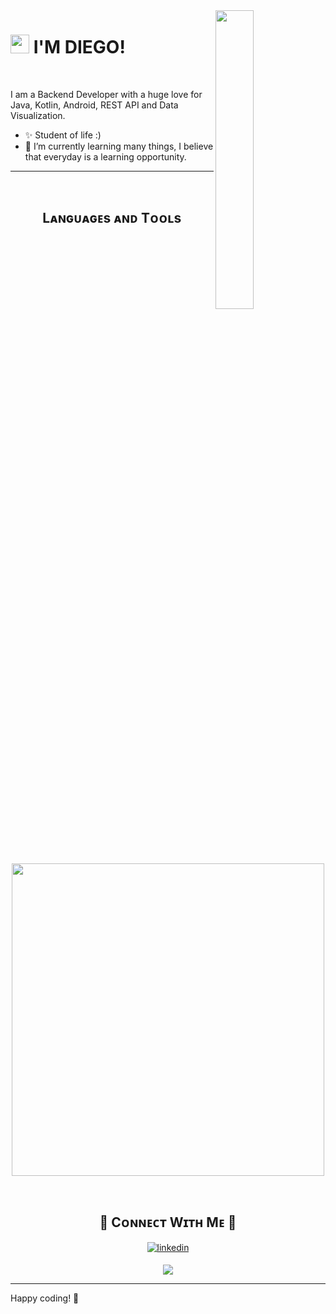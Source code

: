 <!--<div>
  <img src="https://media.giphy.com/media/L8K62iTDkzGX6/giphy.gif" width="40%" align="right"/>
</div>-->

<!--Night Owl image-->
<div>
  <img align="right" width="35%" src="https://owlbertsio-resized.s3.amazonaws.com/Popper.psd.full.png">
</div>

<!--Header Name-->
# <img src="https://emojis.slackmojis.com/emojis/images/1531849430/4246/blob-sunglasses.gif?1531849430" width="30"/> I'M DIEGO! 
<!--*Backend Developer*-->
<br /> 

<!--Start Intro-->               
<p align="left">I am a Backend Developer with a huge love for Java, Kotlin, Android, REST API and Data Visualization. </p>

- ✨ Student of life :)
- 🌱 I’m currently learning many things, I believe that everyday is a learning opportunity.
<!--End Intro-->

---
<br />

<!--Languages and Tools Section-->       
<h2 align="center">Lᴀɴɢᴜᴀɢᴇs ᴀɴᴅ Tᴏᴏʟs</h2> 
<p align="center">
<img width="500px"  src="https://skillicons.dev/icons?i=java,kotlin,spring,docker,mysql,js,html,css,git,postman,idea,androidstudio,eclipse&perline=10"  />
</p>
<br />

<!--## Acerca de mí
- 💻 Programador con experiencia en backend.
- 🌐 Lenguajes: Java, SQL y PL/SQL.
- 🚀 Frameworks: Spring y Oracle APEX.-->

<!--Contact Section--> 

<h2 align="center">🤝 Cᴏɴɴᴇᴄᴛ Wɪᴛʜ Mᴇ 🤝 </h2>
<div align="center">
  <a href="https://www.linkedin.com/in/diego-carramolino-romero/" target="_blank">
    <img src=https://img.shields.io/badge/linkedin-%231E77B5.svg?&style=for-the-badge&logo=linkedin&logoColor=white alt=linkedin style="margin-bottom: 5px;" />
  </a>
</div>

<!--Footer--> 
<p align="center">
  <img src="https://capsule-render.vercel.app/api?type=waving&color=gradient&height=65&section=footer"/>
</p>

------

Happy coding! 🚀
